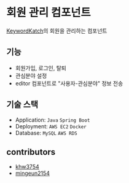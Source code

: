 # 회원 관리 컴포넌트

[KeywordKatch](https://github.com/KW-capstone-KeywordKatch/index#keywordkatch)의 회원을 관리하는 컴포넌트

## 기능
* 회원가입, 로그인, 탈퇴
* 관심분야 설정
* editor 컴포넌트로 "사용자-관심분야" 정보 전송

## 기술 스택
* Application: `Java` `Spring Boot`
* Deployment: `AWS EC2` `Docker`
* Database: `MySQL` `AWS RDS`

## contributors
* [khw3754](https://github.com/khw3754)
* [mingeun2154](https://mingeun2154.github.io/)
